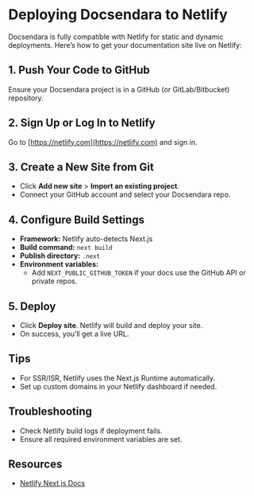 # Deploying Docsendara to Netlify

Docsendara is fully compatible with Netlify for static and dynamic deployments. Here’s how to get your documentation site live on Netlify:

## 1. Push Your Code to GitHub
Ensure your Docsendara project is in a GitHub (or GitLab/Bitbucket) repository.

## 2. Sign Up or Log In to Netlify
Go to [https://netlify.com](https://netlify.com) and sign in.

## 3. Create a New Site from Git
- Click **Add new site** > **Import an existing project**.
- Connect your GitHub account and select your Docsendara repo.

## 4. Configure Build Settings
- **Framework:** Netlify auto-detects Next.js
- **Build command:** `next build`
- **Publish directory:** `.next`
- **Environment variables:**
  - Add `NEXT_PUBLIC_GITHUB_TOKEN` if your docs use the GitHub API or private repos.

## 5. Deploy
- Click **Deploy site**. Netlify will build and deploy your site.
- On success, you’ll get a live URL.

## Tips
- For SSR/ISR, Netlify uses the Next.js Runtime automatically.
- Set up custom domains in your Netlify dashboard if needed.

## Troubleshooting
- Check Netlify build logs if deployment fails.
- Ensure all required environment variables are set.

## Resources
- [Netlify Next.js Docs](https://docs.netlify.com/integrations/frameworks/next-js/overview/)
